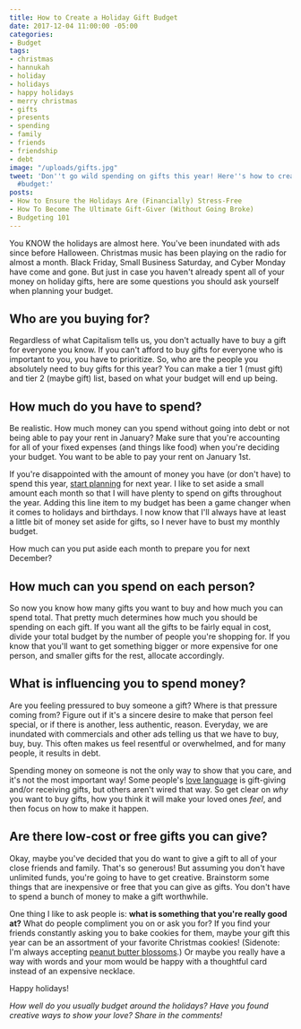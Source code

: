 ```yaml
---
title: How to Create a Holiday Gift Budget
date: 2017-12-04 11:00:00 -05:00
categories:
- Budget
tags:
- christmas
- hannukah
- holiday
- holidays
- happy holidays
- merry christmas
- gifts
- presents
- spending
- family
- friends
- friendship
- debt
image: "/uploads/gifts.jpg"
tweet: 'Don''t go wild spending on gifts this year! Here''s how to create a gift-buying
  #budget:'
posts:
- How to Ensure the Holidays Are (Financially) Stress-Free
- How To Become The Ultimate Gift-Giver (Without Going Broke)
- Budgeting 101
---
```


You KNOW the holidays are almost here. You've been inundated with ads since before Halloween. Christmas music has been playing on the radio for almost a month. Black Friday, Small Business Saturday, and Cyber Monday have come and gone. But just in case you haven't already spent all of your money on holiday gifts, here are some questions you should ask yourself when planning your budget.

## Who are you buying for?

Regardless of what Capitalism tells us, you don't actually have to buy a gift for everyone you know. If you can't afford to buy gifts for everyone who is important to you, you have to prioritize. So, who are the people you absolutely need to buy gifts for this year? You can make a tier 1 (must gift) and tier 2 (maybe gift) list, based on what your budget will end up being.

## How much do you have to spend?

Be realistic. How much money can you spend without going into debt or not being able to pay your rent in January? Make sure that you're accounting for all of your fixed expenses (and things like food) when you're deciding your budget. You want to be able to pay your rent on January 1st. 

If you're disappointed with the amount of money you have (or don't have) to spend this year, [start planning](https://www.maggiegermano.com/blog/stress-free-holidays) for next year. I like to set aside a small amount each month so that I will have plenty to spend on gifts throughout the year. Adding this line item to my budget has been a game changer when it comes to holidays and birthdays. I now know that I'll always have at least a little bit of money set aside for gifts, so I never have to bust my monthly budget. 

How much can you put aside each month to prepare you for next December?

## How much can you spend on each person?

So now you know how many gifts you want to buy and how much you can spend total. That pretty much determines how much you should be spending on each gift. If you want all the gifts to be fairly equal in cost, divide your total budget by the number of people you're shopping for. If you know that you'll want to get something bigger or more expensive for one person, and smaller gifts for the rest, allocate accordingly. 

## What is influencing you to spend money?

Are you feeling pressured to buy someone a gift? Where is that pressure coming from? Figure out if it's a sincere desire to make that person feel special, or if there is another, less authentic, reason. Everyday, we are inundated with commercials and other ads telling us that we have to buy, buy, buy. This often makes us feel resentful or overwhelmed, and for many people, it results in debt. 

Spending money on someone is not the only way to show that you care, and it's not the most important way! Some people's [love language](http://www.5lovelanguages.com/) is gift-giving and/or receiving gifts, but others aren't wired that way. So get clear on *why* you want to buy gifts, how you think it will make your loved ones *feel*, and then focus on how to make it happen. 

## Are there low-cost or free gifts you can give?

Okay, maybe you've decided that you do want to give a gift to all of your close friends and family. That's so generous! But assuming you don't have unlimited funds, you're going to have to get creative. Brainstorm some things that are inexpensive or free that you can give as gifts. You don't have to spend a bunch of money to make a gift worthwhile. 

One thing I like to ask people is: **what is something that you're really good at?** What do people compliment you on or ask you for? If you find your friends constantly asking you to bake cookies for them, maybe your gift this year can be an assortment of your favorite Christmas cookies! (Sidenote: I'm always accepting [peanut butter blossoms](https://www.hersheys.com/kitchens/en_us/recipes/peanut-butter-blossoms.html).) Or maybe you really have a way with words and your mom would be happy with a thoughtful card instead of an expensive necklace. 

Happy holidays!

*How well do you usually budget around the holidays? Have you found creative ways to show your love? Share in the comments!*
